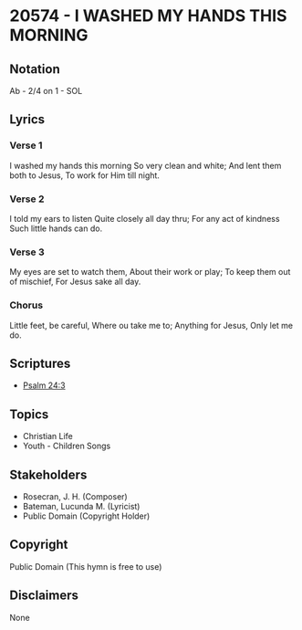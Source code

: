 # 20574 - I WASHED MY HANDS THIS MORNING

## Notation

Ab - 2/4 on 1 - SOL

## Lyrics

### Verse 1

I washed my hands this morning So very clean and white; And lent them both to Jesus, To work for Him till night.

### Verse 2

I told my ears to listen Quite closely all day thru; For any act of kindness Such little hands can do.

### Verse 3

My eyes are set to watch them, About their work or play; To keep them out of mischief, For Jesus sake all day.

### Chorus

Little feet, be careful, Where ou take me to; Anything for Jesus, Only let me do.


## Scriptures

- [Psalm 24:3](https://www.biblegateway.com/passage/?search=Psalm%2024%3A3)

## Topics

- Christian Life
- Youth - Children Songs

## Stakeholders

- Rosecran, J. H. (Composer)
- Bateman, Lucunda M. (Lyricist)
- Public Domain (Copyright Holder)

## Copyright

Public Domain
(This hymn is free to use)

## Disclaimers

None

